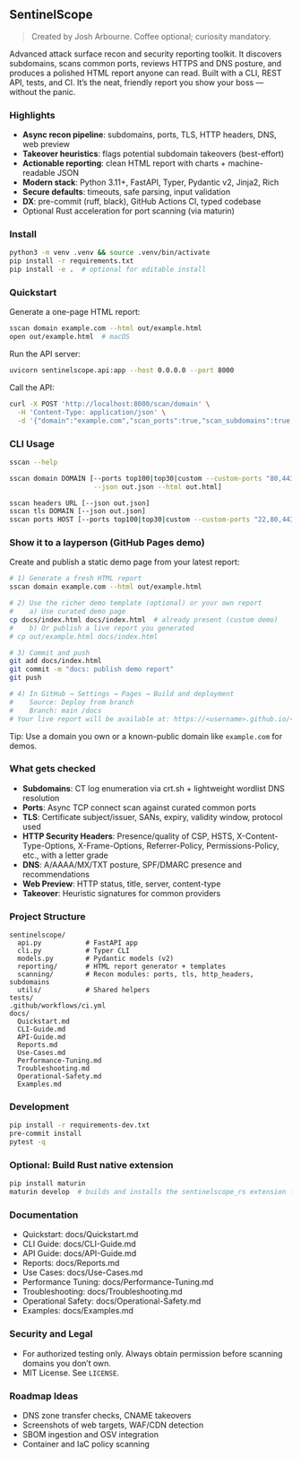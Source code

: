 ## SentinelScope
> Created by Josh Arbourne. Coffee optional; curiosity mandatory.

Advanced attack surface recon and security reporting toolkit. It discovers subdomains, scans common ports, reviews HTTPS and DNS posture, and produces a polished HTML report anyone can read. Built with a CLI, REST API, tests, and CI. It’s the neat, friendly report you show your boss — without the panic.

### Highlights
- **Async recon pipeline**: subdomains, ports, TLS, HTTP headers, DNS, web preview
- **Takeover heuristics**: flags potential subdomain takeovers (best-effort)
- **Actionable reporting**: clean HTML report with charts + machine-readable JSON
- **Modern stack**: Python 3.11+, FastAPI, Typer, Pydantic v2, Jinja2, Rich
- **Secure defaults**: timeouts, safe parsing, input validation
- **DX**: pre-commit (ruff, black), GitHub Actions CI, typed codebase
 - Optional Rust acceleration for port scanning (via maturin)

### Install
```bash
python3 -m venv .venv && source .venv/bin/activate
pip install -r requirements.txt
pip install -e .  # optional for editable install
```

### Quickstart
Generate a one-page HTML report:
```bash
sscan domain example.com --html out/example.html
open out/example.html  # macOS
```

Run the API server:
```bash
uvicorn sentinelscope.api:app --host 0.0.0.0 --port 8000
```

Call the API:
```bash
curl -X POST 'http://localhost:8000/scan/domain' \
  -H 'Content-Type: application/json' \
  -d '{"domain":"example.com","scan_ports":true,"scan_subdomains":true,"analyze_headers":true,"analyze_tls":true}'
```

### CLI Usage
```bash
sscan --help

sscan domain DOMAIN [--ports top100|top30|custom --custom-ports "80,443,8080" \
                     --json out.json --html out.html]

sscan headers URL [--json out.json]
sscan tls DOMAIN [--json out.json]
sscan ports HOST [--ports top100|top30|custom --custom-ports "22,80,443" --json out.json]
```

### Show it to a layperson (GitHub Pages demo)
Create and publish a static demo page from your latest report:
```bash
# 1) Generate a fresh HTML report
sscan domain example.com --html out/example.html

# 2) Use the richer demo template (optional) or your own report
#    a) Use curated demo page
cp docs/index.html docs/index.html  # already present (custom demo)
#    b) Or publish a live report you generated
# cp out/example.html docs/index.html

# 3) Commit and push
git add docs/index.html
git commit -m "docs: publish demo report"
git push

# 4) In GitHub → Settings → Pages → Build and deployment
#    Source: Deploy from branch
#    Branch: main /docs
# Your live report will be available at: https://<username>.github.io/<repo>/
```

Tip: Use a domain you own or a known-public domain like `example.com` for demos.

### What gets checked
- **Subdomains**: CT log enumeration via crt.sh + lightweight wordlist DNS resolution
- **Ports**: Async TCP connect scan against curated common ports
- **TLS**: Certificate subject/issuer, SANs, expiry, validity window, protocol used
- **HTTP Security Headers**: Presence/quality of CSP, HSTS, X-Content-Type-Options, X-Frame-Options, Referrer-Policy, Permissions-Policy, etc., with a letter grade
- **DNS**: A/AAAA/MX/TXT posture, SPF/DMARC presence and recommendations
- **Web Preview**: HTTP status, title, server, content-type
- **Takeover**: Heuristic signatures for common providers

### Project Structure
```
sentinelscope/
  api.py           # FastAPI app
  cli.py           # Typer CLI
  models.py        # Pydantic models (v2)
  reporting/       # HTML report generator + templates
  scanning/        # Recon modules: ports, tls, http_headers, subdomains
  utils/           # Shared helpers
tests/
.github/workflows/ci.yml
docs/
  Quickstart.md
  CLI-Guide.md
  API-Guide.md
  Reports.md
  Use-Cases.md
  Performance-Tuning.md
  Troubleshooting.md
  Operational-Safety.md
  Examples.md
```

### Development
```bash
pip install -r requirements-dev.txt
pre-commit install
pytest -q
```

### Optional: Build Rust native extension
```bash
pip install maturin
maturin develop  # builds and installs the sentinelscope_rs extension for the active env
```

### Documentation
- Quickstart: docs/Quickstart.md
- CLI Guide: docs/CLI-Guide.md
- API Guide: docs/API-Guide.md
- Reports: docs/Reports.md
- Use Cases: docs/Use-Cases.md
- Performance Tuning: docs/Performance-Tuning.md
- Troubleshooting: docs/Troubleshooting.md
- Operational Safety: docs/Operational-Safety.md
- Examples: docs/Examples.md

### Security and Legal
- For authorized testing only. Always obtain permission before scanning domains you don’t own.
- MIT License. See `LICENSE`.

### Roadmap Ideas
- DNS zone transfer checks, CNAME takeovers
- Screenshots of web targets, WAF/CDN detection
- SBOM ingestion and OSV integration
- Container and IaC policy scanning

